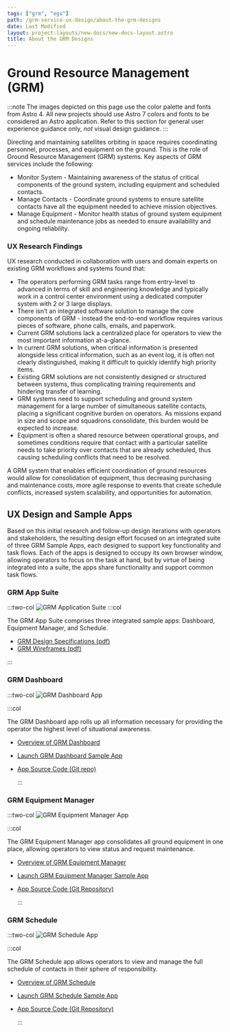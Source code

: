 ```yaml
---
tags: ["grm", "egs"]
path: /grm-service-ux-design/about-the-grm-designs
date: Last Modified
layout: project:layouts/new-docs/new-docs-layout.astro
title: About the GRM Designs
---
```


# Ground Resource Management (GRM)

:::note
The images depicted on this page use the color palette and fonts from Astro 4. All new projects should use Astro 7 colors and fonts to be considered an Astro application. Refer to this section for general user experience guidance only, _not_ visual design guidance.
:::

Directing and maintaining satellites orbiting in space requires coordinating personnel, processes, and equipment on the ground. This is the role of Ground Resource Management (GRM) systems. Key aspects of GRM services include the following:

- Monitor System - Maintaining awareness of the status of critical components of the ground system, including equipment and scheduled contacts.
- Manage Contacts - Coordinate ground systems to ensure satellite contacts have all the equipment needed to achieve mission objectives.
- Manage Equipment - Monitor health status of ground system equipment and schedule maintenance jobs as needed to ensure availability and ongoing reliability.

### UX Research Findings

UX research conducted in collaboration with users and domain experts on existing GRM workflows and systems found that:

- The operators performing GRM tasks range from entry-level to advanced in terms of skill and engineering knowledge and typically work in a control center environment using a dedicated computer system with 2 or 3 large displays.
- There isn’t an integrated software solution to manage the core components of GRM - instead the end-to-end workflow requires various pieces of software, phone calls, emails, and paperwork.
- Current GRM solutions lack a centralized place for operators to view the most important information at-a-glance.
- In current GRM solutions, when critical information is presented alongside less critical information, such as an event log, it is often not clearly distinguished, making it difficult to quickly identify high priority items.
- Existing GRM solutions are not consistently designed or structured between systems, thus complicating training requirements and hindering transfer of learning.
- GRM systems need to support scheduling and ground system management for a large number of simultaneous satellite contacts, placing a significant cognitive burden on operators. As missions expand in size and scope and squadrons consolidate, this burden would be expected to increase.
- Equipment is often a shared resource between operational groups, and sometimes conditions require that contact with a particular satellite needs to take priority over contacts that are already scheduled, thus causing scheduling conflicts that need to be resolved.

A GRM system that enables efficient coordination of ground resources would allow for consolidation of equipment, thus decreasing purchasing and maintenance costs, more agile response to events that create schedule conflicts, increased system scalability, and opportunities for automation.

## UX Design and Sample Apps

Based on this initial research and follow-up design iterations with operators and stakeholders, the resulting design effort focused on an integrated suite of three GRM Sample Apps, each designed to support key functionality and task flows. Each of the apps is designed to occupy its own browser window, allowing operators to focus on the task at hand, but by virtue of being integrated into a suite, the apps share functionality and support common task flows.

### GRM App Suite

:::two-col
![GRM Application Suite](/img/service-specific-ux-design/grm-suite-apps.png)
:::col

The GRM App Suite comprises three integrated sample apps: Dashboard, Equipment Manager, and Schedule.

- [GRM Design Specifications (pdf)](http://com.rocketcom.astrouxds.s3.amazonaws.com/attachments/cjx3r384i2gbihmqnxcwrq25d-grm-specifications.pdf)
- [GRM Wireframes (pdf)](http://com.rocketcom.astrouxds.s3.amazonaws.com/attachments/cjtsx349t073s4iqnxbejjwg6-grm-wireframes.pdf)

:::

### GRM Dashboard

:::two-col
![GRM Dashboard App](/img/service-specific-ux-design/grm-dashboard-app.png)

:::col

The GRM Dashboard app rolls up all information necessary for providing the operator the highest level of situational awareness.

- [Overview of GRM Dashboard](/grm-service-ux-design/grm-dashboard)
- [Launch GRM Dashboard Sample App](https://grm-dashboard.astrouxds.com/)
- [App Source Code (Git repo)](https://bitbucket.org/rocketcom/grm-sample-apps-dashboard/src/master/)

  :::

### GRM Equipment Manager

:::two-col
![GRM Equipment Manager App](/img/service-specific-ux-design/grm-equipment-manager-app.png)

:::col

The GRM Equipment Manager app consolidates all ground equipment in one place, allowing operators to view status and request maintenance.

- [Overview of GRM Equipment Manager](/grm-service-ux-design/grm-equipment-manager)
- [Launch GRM Equipment Manager Sample App](https://grm-equipment.astrouxds.com/)
- [App Source Code (Git Repository)](https://bitbucket.org/rocketcom/grm-sample-apps-equipment/src/master/)

  :::

### GRM Schedule

:::two-col
![GRM Schedule App](/img/service-specific-ux-design/grm-schedule-app.png)

:::col

The GRM Schedule app allows operators to view and manage the full schedule of contacts in their sphere of responsibility.

- [Overview of GRM Schedule](/grm-service-ux-design/grm-schedule)
- [Launch GRM Schedule Sample App](https://grm-schedule.astrouxds.com/)
- [App Source Code (Git Repository)](https://bitbucket.org/rocketcom/grm-sample-apps-schedule/src/master/)

  :::
